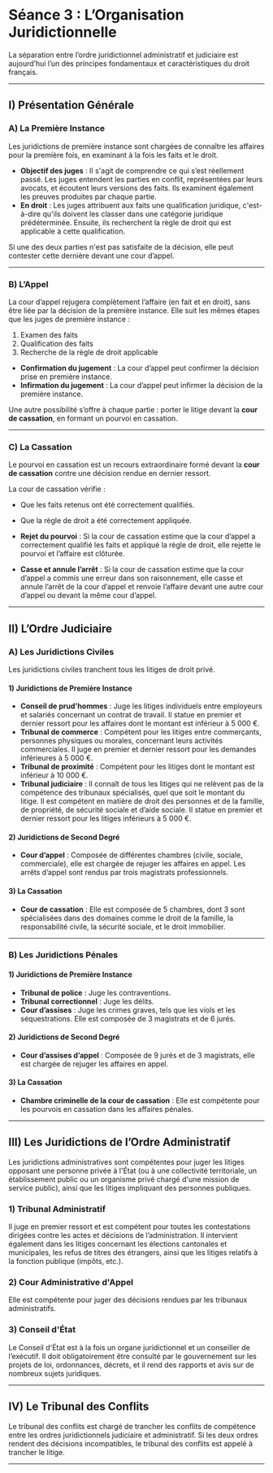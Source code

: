 # Séance 3 : L’Organisation Juridictionnelle

La séparation entre l’ordre juridictionnel administratif et judiciaire est aujourd’hui l’un des principes fondamentaux et caractéristiques du droit français.

---

## I) Présentation Générale

### A) La Première Instance

Les juridictions de première instance sont chargées de connaître les affaires pour la première fois, en examinant à la fois les faits et le droit.

- **Objectif des juges** : Il s'agit de comprendre ce qui s’est réellement passé. Les juges entendent les parties en conflit, représentées par leurs avocats, et écoutent leurs versions des faits. Ils examinent également les preuves produites par chaque partie.
- **En droit** : Les juges attribuent aux faits une qualification juridique, c'est-à-dire qu'ils doivent les classer dans une catégorie juridique prédéterminée. Ensuite, ils recherchent la règle de droit qui est applicable à cette qualification.

Si une des deux parties n'est pas satisfaite de la décision, elle peut contester cette dernière devant une cour d’appel.

---

### B) L’Appel

La cour d’appel rejugera complètement l’affaire (en fait et en droit), sans être liée par la décision de la première instance. Elle suit les mêmes étapes que les juges de première instance :

1. Examen des faits
2. Qualification des faits
3. Recherche de la règle de droit applicable

- **Confirmation du jugement** : La cour d’appel peut confirmer la décision prise en première instance.
- **Infirmation du jugement** : La cour d’appel peut infirmer la décision de la première instance.

Une autre possibilité s’offre à chaque partie : porter le litige devant la **cour de cassation**, en formant un pourvoi en cassation.

---

### C) La Cassation

Le pourvoi en cassation est un recours extraordinaire formé devant la **cour de cassation** contre une décision rendue en dernier ressort.

La cour de cassation vérifie :

- Que les faits retenus ont été correctement qualifiés.
- Que la règle de droit a été correctement appliquée.

- **Rejet du pourvoi** : Si la cour de cassation estime que la cour d’appel a correctement qualifié les faits et appliqué la règle de droit, elle rejette le pourvoi et l’affaire est clôturée.
- **Casse et annule l’arrêt** : Si la cour de cassation estime que la cour d’appel a commis une erreur dans son raisonnement, elle casse et annule l’arrêt de la cour d’appel et renvoie l’affaire devant une autre cour d’appel ou devant la même cour d’appel.

---

## II) L’Ordre Judiciaire

### A) Les Juridictions Civiles

Les juridictions civiles tranchent tous les litiges de droit privé.

#### 1) Juridictions de Première Instance

- **Conseil de prud'hommes** : Juge les litiges individuels entre employeurs et salariés concernant un contrat de travail. Il statue en premier et dernier ressort pour les affaires dont le montant est inférieur à 5 000 €.
- **Tribunal de commerce** : Compétent pour les litiges entre commerçants, personnes physiques ou morales, concernant leurs activités commerciales. Il juge en premier et dernier ressort pour les demandes inférieures à 5 000 €.
- **Tribunal de proximité** : Compétent pour les litiges dont le montant est inférieur à 10 000 €.
- **Tribunal judiciaire** : Il connaît de tous les litiges qui ne relèvent pas de la compétence des tribunaux spécialisés, quel que soit le montant du litige. Il est compétent en matière de droit des personnes et de la famille, de propriété, de sécurité sociale et d’aide sociale. Il statue en premier et dernier ressort pour les litiges inférieurs à 5 000 €.

#### 2) Juridictions de Second Degré

- **Cour d’appel** : Composée de différentes chambres (civile, sociale, commerciale), elle est chargée de rejuger les affaires en appel. Les arrêts d’appel sont rendus par trois magistrats professionnels.

#### 3) La Cassation

- **Cour de cassation** : Elle est composée de 5 chambres, dont 3 sont spécialisées dans des domaines comme le droit de la famille, la responsabilité civile, la sécurité sociale, et le droit immobilier.

---

### B) Les Juridictions Pénales

#### 1) Juridictions de Première Instance

- **Tribunal de police** : Juge les contraventions.
- **Tribunal correctionnel** : Juge les délits.
- **Cour d’assises** : Juge les crimes graves, tels que les viols et les séquestrations. Elle est composée de 3 magistrats et de 6 jurés.

#### 2) Juridictions de Second Degré

- **Cour d’assises d’appel** : Composée de 9 jurés et de 3 magistrats, elle est chargée de rejuger les affaires en appel.

#### 3) La Cassation

- **Chambre criminelle de la cour de cassation** : Elle est compétente pour les pourvois en cassation dans les affaires pénales.

---

## III) Les Juridictions de l’Ordre Administratif

Les juridictions administratives sont compétentes pour juger les litiges opposant une personne privée à l'État (ou à une collectivité territoriale, un établissement public ou un organisme privé chargé d'une mission de service public), ainsi que les litiges impliquant des personnes publiques.

### 1) Tribunal Administratif

Il juge en premier ressort et est compétent pour toutes les contestations dirigées contre les actes et décisions de l’administration. Il intervient également dans les litiges concernant les élections cantonales et municipales, les refus de titres des étrangers, ainsi que les litiges relatifs à la fonction publique (impôts, etc.).

### 2) Cour Administrative d'Appel

Elle est compétente pour juger des décisions rendues par les tribunaux administratifs.

### 3) Conseil d'État

Le Conseil d'État est à la fois un organe juridictionnel et un conseiller de l’exécutif. Il doit obligatoirement être consulté par le gouvernement sur les projets de loi, ordonnances, décrets, et il rend des rapports et avis sur de nombreux sujets juridiques.

---

## IV) Le Tribunal des Conflits

Le tribunal des conflits est chargé de trancher les conflits de compétence entre les ordres juridictionnels judiciaire et administratif. Si les deux ordres rendent des décisions incompatibles, le tribunal des conflits est appelé à trancher le litige.

---
